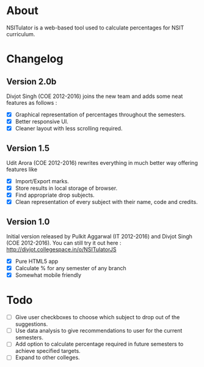 About
=====

NSITulator is a web-based tool used to calculate percentages for NSIT curriculum.

Changelog
=========

## Version 2.0b
  
  Divjot Singh (COE 2012-2016) joins the new team and adds some neat features as follows :

  * [x] Graphical representation of percentages throughout the semesters.
  * [x] Better responsive UI.
  * [x] Cleaner layout with less scrolling required.

## Version 1.5

  Udit Arora (COE 2012-2016) rewrites everything in much better way offering features like 

  * [x] Import/Export marks.
  * [x] Store results in local storage of browser.
  * [x] Find appropriate drop subjects.
  * [x] Clean representation of every subject with their name, code and credits.

## Version 1.0

  Initial version released by Pulkit Aggarwal (IT 2012-2016) and Divjot Singh (COE 2012-2016). You can still try it out here : http://divjot.collegespace.in/o/NSITulatorJS

  * [x] Pure HTML5 app
  * [x] Calculate % for any semester of any branch
  * [x] Somewhat mobile friendly

Todo
====

* [ ] Give user checkboxes to choose which subject to drop out of the suggestions.
* [ ] Use data analysis to give recommendations to user for the current semesters.
* [ ] Add option to calculate percentage required in future semesters to achieve specified targets.
* [ ] Expand to other colleges.
